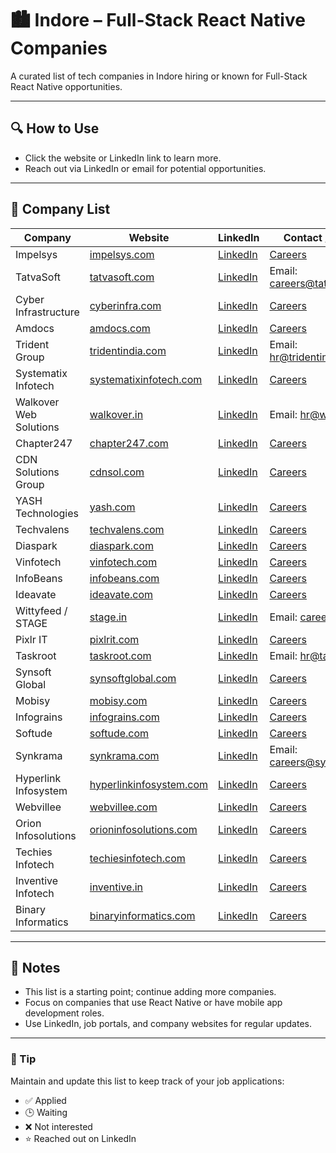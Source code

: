 # 🏙️ Indore – Full-Stack React Native Companies

A curated list of tech companies in Indore hiring or known for Full-Stack React Native opportunities.

---

## 🔍 How to Use

- Click the website or LinkedIn link to learn more.
- Reach out via LinkedIn or email for potential opportunities.

---

## 🧭 Company List

| Company              | Website                                     | LinkedIn                                                       | Contact / Careers                                           |
|----------------------|---------------------------------------------|----------------------------------------------------------------|------------------------------------------------------------|
| Impelsys             | [impelsys.com](https://www.impelsys.com)   | [LinkedIn](https://www.linkedin.com/company/impelsys/)         | [Careers](https://www.impelsys.com/careers)                |
| TatvaSoft            | [tatvasoft.com](https://www.tatvasoft.com) | [LinkedIn](https://www.linkedin.com/company/tatvasoft/)        | Email: careers@tatvasoft.com                                |
| Cyber Infrastructure | [cyberinfra.com](https://www.cyberinfra.com) | [LinkedIn](https://www.linkedin.com/company/cyber-infrastructure/) | [Careers](https://www.cyberinfra.com/careers)              |
| Amdocs               | [amdocs.com](https://www.amdocs.com)       | [LinkedIn](https://www.linkedin.com/company/amdocs/)           | [Careers](https://careers.amdocs.com)                      |
| Trident Group        | [tridentindia.com](https://www.tridentindia.com) | [LinkedIn](https://www.linkedin.com/company/trident-limited/) | Email: hr@tridentindia.com                                  |
| Systematix Infotech  | [systematixinfotech.com](https://www.systematixinfotech.com) | [LinkedIn](https://www.linkedin.com/company/systematix-infotech-pvt--ltd-/) | [Careers](https://www.systematixinfotech.com/careers/)    |
| Walkover Web Solutions | [walkover.in](https://www.walkover.in)     | [LinkedIn](https://www.linkedin.com/company/walkover/)         | Email: hr@walkover.in                                       |
| Chapter247           | [chapter247.com](https://www.chapter247.com) | [LinkedIn](https://www.linkedin.com/company/chapter247/)       | [Careers](https://www.chapter247.com/careers/)             |
| CDN Solutions Group  | [cdnsol.com](https://www.cdnsol.com)       | [LinkedIn](https://www.linkedin.com/company/cdn-solutions-group/) | [Careers](https://www.cdnsol.com/careers.html)             |
| YASH Technologies    | [yash.com](https://www.yash.com)           | [LinkedIn](https://www.linkedin.com/company/yash-technologies/) | [Careers](https://www.yash.com/careers/)                   |
| Techvalens           | [techvalens.com](https://www.techvalens.com) | [LinkedIn](https://www.linkedin.com/company/techvalens-software-systems/) | [Careers](https://www.techvalens.com/careers)              |
| Diaspark             | [diaspark.com](https://www.diaspark.com)   | [LinkedIn](https://www.linkedin.com/company/diaspark/)         | [Careers](https://www.diaspark.com/careers/)               |
| Vinfotech            | [vinfotech.com](https://www.vinfotech.com) | [LinkedIn](https://www.linkedin.com/company/vinfotech/)        | [Careers](https://www.vinfotech.com/careers)               |
| InfoBeans            | [infobeans.com](https://www.infobeans.com) | [LinkedIn](https://www.linkedin.com/company/infobeans/)        | [Careers](https://www.infobeans.com/careers/)              |
| Ideavate             | [ideavate.com](https://www.ideavate.com)   | [LinkedIn](https://www.linkedin.com/company/ideavate/)         | [Careers](https://www.ideavate.com/careers.html)           |
| Wittyfeed / STAGE    | [stage.in](https://stage.in)               | [LinkedIn](https://www.linkedin.com/company/stage-app/)        | Email: careers@stage.in                                     |
| Pixlr IT             | [pixlrit.com](https://www.pixlrit.com)     | [LinkedIn](https://www.linkedin.com/company/pixlr-it/)         | [Careers](https://www.pixlrit.com/career.html)             |
| Taskroot             | [taskroot.com](https://www.taskroot.com)   | [LinkedIn](https://www.linkedin.com/company/taskroot/)         | Email: hr@taskroot.com                                      |
| Synsoft Global       | [synsoftglobal.com](https://www.synsoftglobal.com) | [LinkedIn](https://www.linkedin.com/company/synsoft-global/) | [Careers](https://www.synsoftglobal.com/careers/)          |
| Mobisy              | [mobisy.com](https://www.mobisy.com)       | [LinkedIn](https://www.linkedin.com/company/mobisy-technologies/) | [Careers](https://www.mobisy.com/careers/)                |
| Infograins          | [infograins.com](https://www.infograins.com) | [LinkedIn](https://www.linkedin.com/company/infograins-software-solutions/) | [Careers](https://www.infograins.com/careers)           |
| Softude             | [softude.com](https://www.softude.com)     | [LinkedIn](https://www.linkedin.com/company/softude/)          | [Careers](https://www.softude.com/careers)                 |
| Synkrama            | [synkrama.com](https://www.synkrama.com)   | [LinkedIn](https://www.linkedin.com/company/synkrama/)         | Email: careers@synkrama.com                                |
| Hyperlink Infosystem | [hyperlinkinfosystem.com](https://www.hyperlinkinfosystem.com) | [LinkedIn](https://www.linkedin.com/company/hyperlinkinfosystem/) | [Careers](https://www.hyperlinkinfosystem.com/career.html)|
| Webvillee           | [webvillee.com](https://www.webvillee.com) | [LinkedIn](https://www.linkedin.com/company/webvillee/)        | [Careers](https://www.webvillee.com/career.html)           |
| Orion Infosolutions | [orioninfosolutions.com](https://www.orioninfosolutions.com) | [LinkedIn](https://www.linkedin.com/company/orion-infosolutions/) | [Careers](https://www.orioninfosolutions.com/career.html)|
| Techies Infotech    | [techiesinfotech.com](https://www.techiesinfotech.com) | [LinkedIn](https://www.linkedin.com/company/techiesinfotech/) | [Careers](https://www.techiesinfotech.com/careers.html)    |
| Inventive Infotech  | [inventive.in](https://www.inventive.in)   | [LinkedIn](https://www.linkedin.com/company/inventive-infotech/) | [Careers](https://www.inventive.in/careers)               |
| Binary Informatics  | [binaryinformatics.com](https://www.binaryinformatics.com) | [LinkedIn](https://www.linkedin.com/company/binary-informatics/) | [Careers](https://www.binaryinformatics.com/career.html)  |

---

## 📌 Notes

- This list is a starting point; continue adding more companies.
- Focus on companies that use React Native or have mobile app development roles.
- Use LinkedIn, job portals, and company websites for regular updates.

---

### 🧠 Tip

Maintain and update this list to keep track of your job applications:
- ✅ Applied
- 🕒 Waiting
- ❌ Not interested
- ⭐ Reached out on LinkedIn
